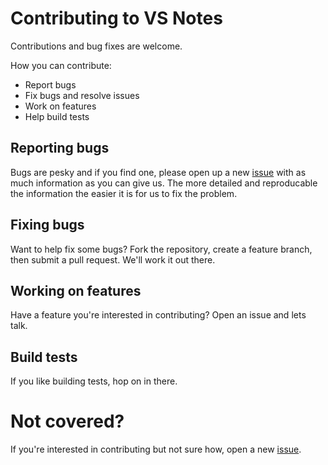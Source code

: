 # Contributing to VS Notes

Contributions and bug fixes are welcome.

How you can contribute:
- Report bugs
- Fix bugs and resolve issues
- Work on features
- Help build tests

## Reporting bugs

Bugs are pesky and if you find one, please open up a new [issue](https://github.com/patleeman/VSNotes/issues) with as much information as you can give us. The more detailed and reproducable the information the easier it is for us to fix the problem.

## Fixing bugs

Want to help fix some bugs? Fork the repository, create a feature branch, then submit a pull request. We'll work it out there.

## Working on features

Have a feature you're interested in contributing? Open an issue and lets talk.

## Build tests

If you like building tests, hop on in there.

# Not covered?
If you're interested in contributing but not sure how, open a new [issue](https://github.com/patleeman/VSNotes/issues).